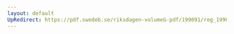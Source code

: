 ```yaml
---
layout: default
UpRedirect: https://pdf.swedeb.se/riksdagen-volumeG-pdf/199091/reg_199091/reg_199091_0685.pdf
---
```

